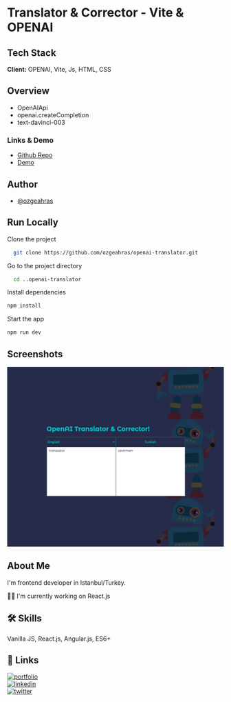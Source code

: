 # Translator & Corrector - Vite & OPENAI

## Tech Stack

**Client:** OPENAI, Vite, Js, HTML, CSS

## Overview

- OpenAIApi
- openai.createCompletion
- text-davinci-003

### Links & Demo

- [Github Repo](https://github.com/ozgeahras/openai-translator)
- [Demo](https://openai-translator-corrector.netlify.app/)

## Author

- [@ozgeahras](https://github.com/ozgeahras)

## Run Locally

Clone the project

```bash
  git clone https://github.com/ozgeahras/openai-translator.git
```

Go to the project directory

```bash
  cd ..openai-translator
```

Install dependencies

```bash
npm install
```

Start the app

```bash
npm run dev
```

## Screenshots

![App Screenshot](https://github.com/ozgeahras/openai-translator/blob/master/public/snapshot.png)

## About Me

I'm frontend developer in Istanbul/Turkey.

👩‍💻 I'm currently working on React.js

## 🛠 Skills

Vanilla JS, React.js, Angular.js, ES6+

## 🔗 Links

[![portfolio](https://img.shields.io/badge/my_portfolio-1DA1F2?style=for-the-badge&logo=ko-fi&logoColor=white)](https://ozgeahras.com/)  
[![linkedin](https://img.shields.io/badge/linkedin-0A66C2?style=for-the-badge&logo=linkedin&logoColor=white)](https://www.linkedin.com/in/ozgeahras/)  
[![twitter](https://img.shields.io/badge/github-000?style=for-the-badge&logo=github&logoColor=white)](https://github.com/ozgeahras/)
